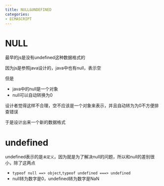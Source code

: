 ```yaml
---
title: NULL&UNDEFINED
categories: 
- ECMASCRIPT
---
```

# NULL

最早的js是没有undefined这种数据格式的

因为js是参照java设计的，java中也有null，表示空

但是

- java中的null是一个对象
- null可以自动转换为0

设计者觉得这样不合理，空不应该是一个对象来表示，并且自动转为为0不方便排查错误

于是设计出来一个新的数据格式

# undefined

undefined表示的是`未定义`，因为就是为了解决null的问题，所以和null的差别很小，除了这两点

- `typeof null ==> object`,`typeof undefined ===> undefined`
- null转为数字是0，undefined转为数字是NaN


